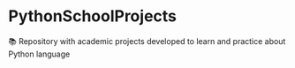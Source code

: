 # PythonSchoolProjects
:books: Repository with academic projects developed to learn and practice about Python language